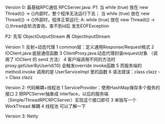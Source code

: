 Version 0: 
    最基础RPC通信
RPCServer.java:
P1: 当 while (true) 放在 new Thread(() -> {}内部时，整个程序无法运行下去；
    当 while (true) 放在 new Thread(() -> {}外部时，程序正常运行;
A: while (true) 放在 new Thread(() -> {},thread会轮流查询，查不到id后 发生EOFException
    
P2: 先写 ObjectOutputStream 再 ObjectInputStream 

Version 1:
    反射+动态代理
1 common层：定义通用Response/Request格式
2 IOClient.java:底层通信函数
3 ClientProxy.java:动态代理封装request对象 （调用了 IOClient 的 send 方法）
4 客户端调用不同的方法时 proxy.getUserByUserId(10) 会触发override invoke函数
5 而服务端的 method.invoke 调用的是 UserServiceImpl 里的函数
6 语法错误：class<T> clazz -> Class<T> clazz

Version 2:
    代码解耦+线程池
1 ServiceProvider：使用HashMap保存多个服务的接口
2 把RPCServer抽象成 interface，以后的服务端（Simple/ThreadRPCRPCServer）实现这个接口即可
3 单独写一个 WorkThread 解耦
4 线程池 可以了解一下

Version 3:
    Netty


